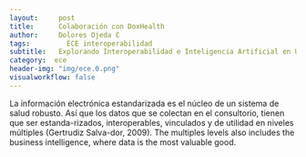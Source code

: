 ```yaml
---
layout:     post
title:      Colaboración con DoxHealth
author:     Dolores Ojeda C
tags: 		  ECE interoperabilidad
subtitle:  	Explorando Interoperabilidad e Inteligencia Artificial en Un Expediente Clínico Electrónico.
category:  ece
header-img: "img/ece.0.png"
visualworkflow: false
---
```

La información electrónica estandarizada es el núcleo de un sistema de salud robusto. Así que los datos que se colectan en el consultorio, tienen que ser estanda-rizados, interoperables, vinculados y de utilidad en niveles múltiples (Gertrudiz Salva-dor, 2009). The multiples levels also includes the business intelligence, where data is the most valuable good.
